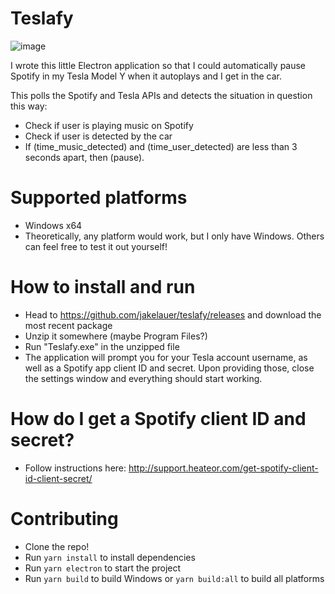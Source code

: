 # Teslafy

![image](https://user-images.githubusercontent.com/3980400/116165607-1237c880-a6b1-11eb-92ac-56680d0a9f29.png)


I wrote this little Electron application so that I could automatically pause Spotify in my Tesla Model Y when it autoplays and I get in the car.

This polls the Spotify and Tesla APIs and detects the situation in question this way:
- Check if user is playing music on Spotify
- Check if user is detected by the car
- If (time_music_detected) and (time_user_detected) are less than 3 seconds apart, then (pause).

# Supported platforms
- Windows x64
- Theoretically, any platform would work, but I only have Windows. Others can feel free to test it out yourself!

# How to install and run
- Head to https://github.com/jakelauer/teslafy/releases and download the most recent package
- Unzip it somewhere (maybe Program Files?)
- Run "Teslafy.exe" in the unzipped file
- The application will prompt you for your Tesla account username, as well as a Spotify app client ID and secret. Upon providing those, close the settings window and everything should start working.

# How do I get a Spotify client ID and secret?
- Follow instructions here: http://support.heateor.com/get-spotify-client-id-client-secret/

# Contributing
- Clone the repo!
- Run `yarn install` to install dependencies
- Run `yarn electron` to start the project
- Run `yarn build` to build Windows or `yarn build:all` to build all platforms
